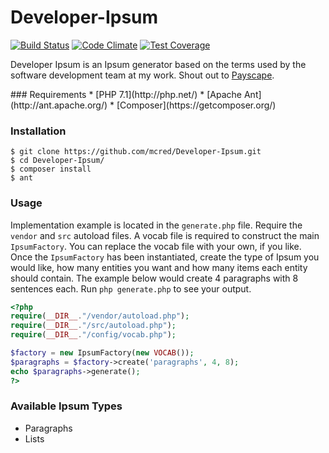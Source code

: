 # Developer-Ipsum
[![Build Status](https://travis-ci.org/mcred/Developer-Ipsum.svg?branch=master)](https://travis-ci.org/mcred/Developer-Ipsum)
[![Code Climate](https://codeclimate.com/github/mcred/Developer-Ipsum/badges/gpa.svg)](https://codeclimate.com/github/mcred/Developer-Ipsum)
[![Test Coverage](https://codeclimate.com/github/mcred/Developer-Ipsum/badges/coverage.svg)](https://codeclimate.com/github/mcred/Developer-Ipsum/coverage)
<p>Developer Ipsum is an Ipsum generator based on the terms used by the software development team at my work. Shout out to <a href="https://payscape.com" target="_blank">Payscape</a>.</p>
### Requirements
* [PHP 7.1](http://php.net/)
* [Apache Ant](http://ant.apache.org/)
* [Composer](https://getcomposer.org/)

### Installation
```
$ git clone https://github.com/mcred/Developer-Ipsum.git
$ cd Developer-Ipsum/
$ composer install
$ ant
```
### Usage
Implementation example is located in the `generate.php` file. Require the `vendor` and `src` autoload files. A vocab file is required to construct the main `IpsumFactory`. You can replace the vocab file with your own, if you like. Once the `IpsumFactory` has been instantiated, create the type of Ipsum you would like, how many entities you want and how many items each entity should contain. The example below would create 4 paragraphs with 8 sentences each. Run `php generate.php` to see your output.
```php
<?php
require(__DIR__."/vendor/autoload.php");
require(__DIR__."/src/autoload.php");
require(__DIR__."/config/vocab.php");

$factory = new IpsumFactory(new VOCAB());
$paragraphs = $factory->create('paragraphs', 4, 8);
echo $paragraphs->generate();
?>
```
### Available Ipsum Types
* Paragraphs
* Lists
